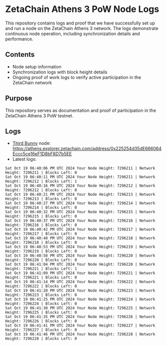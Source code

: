 # ZetaChain Athens 3 PoW Node Logs
This repository contains logs and proof that we have successfully set up and run a node on the ZetaChain Athens 3 network. The logs demonstrate continuous node operation, including synchronization details and performance.

## Contents
- Node setup information
- Synchronization logs with block height details
- Ongoing proof of work logs to verify active participation in the ZetaChain network

## Purpose
This repository serves as documentation and proof of participation in the ZetaChain Athens 3 PoW testnet.

## Logs

- [Third Bunny](https://thirdbunny.xyz/) node: https://athens.explorer.zetachain.com/address/0x225254d35dE666064Eccc5ce16eF1D8bF8D7b5EE
- Latest logs:
```
Sat Oct 19 06:40:06 PM UTC 2024 Your Node Height: 7296211 | Network Height: 7296211 | Blocks Left: 0
Sat Oct 19 06:40:11 PM UTC 2024 Your Node Height: 7296211 | Network Height: 7296212 | Blocks Left: 1
Sat Oct 19 06:40:16 PM UTC 2024 Your Node Height: 7296212 | Network Height: 7296212 | Blocks Left: 0
Sat Oct 19 06:40:21 PM UTC 2024 Your Node Height: 7296213 | Network Height: 7296213 | Blocks Left: 0
Sat Oct 19 06:40:27 PM UTC 2024 Your Node Height: 7296214 | Network Height: 7296214 | Blocks Left: 0
Sat Oct 19 06:40:32 PM UTC 2024 Your Node Height: 7296215 | Network Height: 7296215 | Blocks Left: 0
Sat Oct 19 06:40:37 PM UTC 2024 Your Node Height: 7296216 | Network Height: 7296216 | Blocks Left: 0
Sat Oct 19 06:40:42 PM UTC 2024 Your Node Height: 7296217 | Network Height: 7296217 | Blocks Left: 0
Sat Oct 19 06:40:48 PM UTC 2024 Your Node Height: 7296218 | Network Height: 7296218 | Blocks Left: 0
Sat Oct 19 06:40:53 PM UTC 2024 Your Node Height: 7296219 | Network Height: 7296219 | Blocks Left: 0
Sat Oct 19 06:40:58 PM UTC 2024 Your Node Height: 7296220 | Network Height: 7296220 | Blocks Left: 0
Sat Oct 19 06:41:04 PM UTC 2024 Your Node Height: 7296220 | Network Height: 7296221 | Blocks Left: 1
Sat Oct 19 06:41:09 PM UTC 2024 Your Node Height: 7296221 | Network Height: 7296221 | Blocks Left: 0
Sat Oct 19 06:41:14 PM UTC 2024 Your Node Height: 7296222 | Network Height: 7296222 | Blocks Left: 0
Sat Oct 19 06:41:20 PM UTC 2024 Your Node Height: 7296223 | Network Height: 7296223 | Blocks Left: 0
Sat Oct 19 06:41:25 PM UTC 2024 Your Node Height: 7296224 | Network Height: 7296224 | Blocks Left: 0
Sat Oct 19 06:41:30 PM UTC 2024 Your Node Height: 7296225 | Network Height: 7296225 | Blocks Left: 0
Sat Oct 19 06:41:35 PM UTC 2024 Your Node Height: 7296226 | Network Height: 7296226 | Blocks Left: 0
Sat Oct 19 06:41:41 PM UTC 2024 Your Node Height: 7296227 | Network Height: 7296227 | Blocks Left: 0
Sat Oct 19 06:41:46 PM UTC 2024 Your Node Height: 7296228 | Network Height: 7296228 | Blocks Left: 0
```
